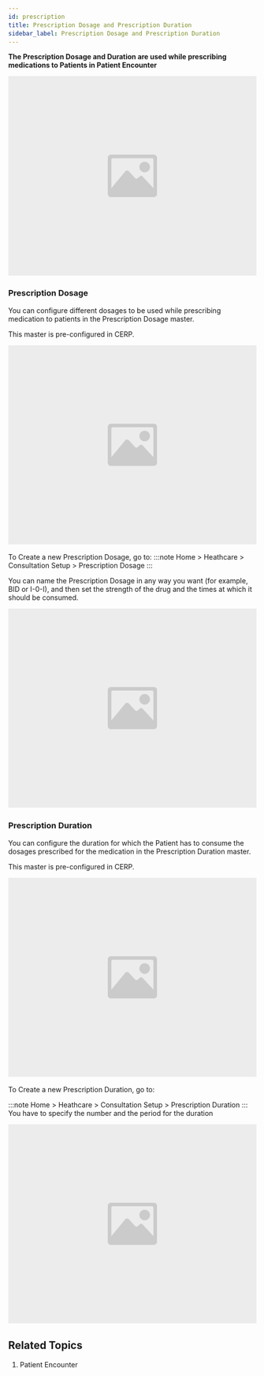 ```yaml
---
id: prescription
title: Prescription Dosage and Prescription Duration
sidebar_label: Prescription Dosage and Prescription Duration
---
```


**The Prescription Dosage and Duration are used while prescribing medications to Patients in Patient Encounter**

![image](images/image.jpg)

### Prescription Dosage
You can configure different dosages to be used while prescribing medication to patients in the Prescription Dosage master.

This master is pre-configured in CERP.

![image](images/image.jpg)

To Create a new Prescription Dosage, go to:
:::note
Home > Heathcare > Consultation Setup > Prescription Dosage
:::

You can name the Prescription Dosage in any way you want (for example, BID or I-0-I), and then set the strength of the drug and the times at which it should be consumed.

![image](images/image.jpg)

### Prescription Duration
You can configure the duration for which the Patient has to consume the dosages prescribed for the medication in the Prescription Duration master.

This master is pre-configured in CERP.

![image](images/image.jpg)

To Create a new Prescription Duration, go to:

:::note
Home > Heathcare > Consultation Setup > Prescription Duration
:::
You have to specify the number and the period for the duration

![image](images/image.jpg)

## Related Topics

1. Patient Encounter
